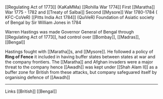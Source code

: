 [[Regulating Act of 1773]] (KaKaMMa)
[[Rohilla War 1774]]
First [[Maratha]] War 1775 - 1782 and [[Treaty of Salbai]]
Second [[Mysore]] War 1780-1784 ( KFC-CoVeR)
[[Pitts India Act 1784]] (QuiVeR)
Foundation of Asiatic society of Bengal by Sir William Jones in 1784

Warren Hastings was made Governor General of Bengal through [[Regulating Act of 1773]], had control over [[Bombay]], [[Madras]], [[Bengal]]

Hastings fought with [[Maratha]]s, and [[Mysore]]. He followed a policy of **Ring of Fence** it included in having buffer states between states at war and the company frontiers. The [[Maratha]] and Afghan invaders were a major threat to the company hence [[Awadh]] was kept under [[Shah Alam II]] as a buffer zone for British from these attacks, but company safeguared itself by organising defence of [[Awadh]]








****
Links 
[[British]]
[[Bengal]]